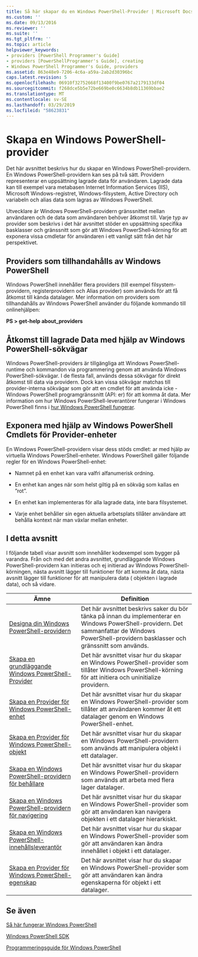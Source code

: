 ```yaml
---
title: Så här skapar du en Windows PowerShell-Provider | Microsoft Docs
ms.custom: ''
ms.date: 09/13/2016
ms.reviewer: ''
ms.suite: ''
ms.tgt_pltfrm: ''
ms.topic: article
helpviewer_keywords:
- providers [PowerShell Programmer's Guide]
- providers [PowerShellProgrammer's Guide], creating
- Windows PowerShell Programmer's Guide, providers
ms.assetid: 863e48e9-7206-4c6a-a59a-2ab2d30396bc
caps.latest.revision: 5
ms.openlocfilehash: 06910f32752668f13400f9be0767a2179133df04
ms.sourcegitcommit: f268dce5b5e72be669be0c6634b8db11369bbae2
ms.translationtype: MT
ms.contentlocale: sv-SE
ms.lasthandoff: 03/29/2019
ms.locfileid: "58623831"
---
```

# <a name="how-to-create-a-windows-powershell-provider"></a>Skapa en Windows PowerShell-provider

Det här avsnittet beskrivs hur du skapar en Windows PowerShell-providern. En Windows PowerShell-providern kan ses på två sätt. Providern representerar en uppsättning lagrade data för användaren. Lagrade data kan till exempel vara metabasen Internet Information Services (IIS), Microsoft Windows-registret, Windows-filsystem, Active Directory och variabeln och alias data som lagras av Windows PowerShell.

Utvecklare är Windows PowerShell-providern gränssnittet mellan användaren och de data som användaren behöver åtkomst till. Varje typ av provider som beskrivs i det här avsnittet stöder en uppsättning specifika basklasser och gränssnitt som gör att Windows PowerShell-körning för att exponera vissa cmdletar för användaren i ett vanligt sätt från det här perspektivet.

## <a name="providers-provided-by-windows-powershell"></a>Providers som tillhandahålls av Windows PowerShell

Windows PowerShell innehåller flera providers (till exempel filsystem-providern, registerprovidern och Alias provider) som används för att få åtkomst till kända datalager. Mer information om providers som tillhandahålls av Windows PowerShell använder du följande kommando till onlinehjälpen:

**PS > get-help about_providers**

## <a name="accessing-the-stored-data-using-windows-powershell-paths"></a>Åtkomst till lagrade Data med hjälp av Windows PowerShell-sökvägar

Windows PowerShell-providers är tillgängliga att Windows PowerShell-runtime och kommandon via programmering genom att använda Windows PowerShell-sökvägar. I de flesta fall, används dessa sökvägar för direkt åtkomst till data via providern. Dock kan vissa sökvägar matchas till provider-interna sökvägar som gör att en cmdlet för att använda icke - Windows PowerShell programgränssnitt (API: er) för att komma åt data. Mer information om hur Windows PowerShell-leverantörer fungerar i Windows PowerShell finns i [hur Windows PowerShell fungerar](http://msdn.microsoft.com/en-us/ced30e23-10af-4700-8933-49873bd84d58).

## <a name="exposing-provider-cmdlets-using-windows-powershell-drives"></a>Exponera med hjälp av Windows PowerShell Cmdlets för Provider-enheter

En Windows PowerShell-providern visar dess stöds cmdlet: ar med hjälp av virtuella Windows PowerShell-enheter. Windows PowerShell gäller följande regler för en Windows PowerShell-enhet:

- Namnet på en enhet kan vara valfri alfanumerisk ordning.

- En enhet kan anges när som helst giltig på en sökväg som kallas en ”rot”.

- En enhet kan implementeras för alla lagrade data, inte bara filsystemet.

- Varje enhet behåller sin egen aktuella arbetsplats tillåter användare att behålla kontext när man växlar mellan enheter.

## <a name="in-this-section"></a>I detta avsnitt

I följande tabell visar avsnitt som innehåller kodexempel som bygger på varandra. Från och med det andra avsnittet, grundläggande Windows PowerShell-providern kan initieras och ej initierad av Windows PowerShell-körningen, nästa avsnitt lägger till funktioner för att komma åt data, nästa avsnitt lägger till funktioner för att manipulera data ( objekten i lagrade data), och så vidare.

|Ämne|Definition|
|-----------|----------------|
|[Designa din Windows PowerShell-providern](./designing-your-windows-powershell-provider.md)|Det här avsnittet beskrivs saker du bör tänka på innan du implementerar en Windows PowerShell-providern. Det sammanfattar de Windows PowerShell-providern basklasser och gränssnitt som används.|
|[Skapa en grundläggande Windows PowerShell-Provider](./creating-a-basic-windows-powershell-provider.md)|Det här avsnittet visar hur du skapar en Windows PowerShell-provider som tillåter Windows PowerShell-körning för att initiera och uninitialize providern.|
|[Skapa en Provider för Windows PowerShell-enhet](./creating-a-windows-powershell-drive-provider.md)|Det här avsnittet visar hur du skapar en Windows PowerShell-provider som tillåter att användaren kommer åt ett datalager genom en Windows PowerShell-enhet.|
|[Skapa en Provider för Windows PowerShell-objekt](./creating-a-windows-powershell-item-provider.md)|Det här avsnittet visar hur du skapar en Windows PowerShell-providern som används att manipulera objekt i ett datalager.|
|[Skapa en Windows PowerShell-providern för behållare](./creating-a-windows-powershell-container-provider.md)|Det här avsnittet visar hur du skapar en Windows PowerShell-providern som används att arbeta med flera lager datalager.|
|[Skapa en Windows PowerShell-providern för navigering](./creating-a-windows-powershell-navigation-provider.md)|Det här avsnittet visar hur du skapar en Windows PowerShell-provider som gör att användaren kan navigera objekten i ett datalager hierarkiskt.|
|[Skapa en Windows PowerShell-innehållsleverantör](./creating-a-windows-powershell-content-provider.md)|Det här avsnittet visar hur du skapar en Windows PowerShell-provider som gör att användaren kan ändra innehållet i objekt i ett datalager.|
|[Skapa en Provider för Windows PowerShell-egenskap](./creating-a-windows-powershell-property-provider.md)|Det här avsnittet visar hur du skapar en Windows PowerShell-provider som gör att användaren kan ändra egenskaperna för objekt i ett datalager.|

## <a name="see-also"></a>Se även

[Så här fungerar Windows PowerShell](http://msdn.microsoft.com/en-us/ced30e23-10af-4700-8933-49873bd84d58)

[Windows PowerShell SDK](../windows-powershell-reference.md)

[Programmeringsguide för Windows PowerShell](./windows-powershell-programmer-s-guide.md)
